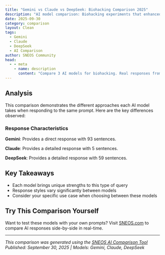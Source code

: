 ```yaml
---
title: "Gemini vs Claude vs DeepSeek: Biohacking Comparison 2025"
description: "AI model comparison: Biohacking experiments that enhanced human performance dramatically..."
date: 2025-09-30
category: comparison
layout: Clean
tags:
  - Gemini
  - Claude
  - DeepSeek
  - AI Comparison
author: SNEOS Community
head:
  - - meta
    - name: description
      content: "Compare 3 AI models for biohacking. Real responses from Gemini, Claude, DeepSeek with detailed analysis."
---
```


<ChatComparison
  title="Gemini vs Claude vs DeepSeek: Biohacking Comparison 2025"
  prompt="Biohacking experiments that enhanced human performance dramatically"
  :responses='{
    "Gemini": "It\u0027s important to preface this by stating that \u0022dramatic enhancement\u0022 is subjective and often hyped in the biohacking community.  Furthermore, many reported benefits are anecdotal and lack rigorous scientific evidence.  Safety is also a major concern, as experimenting on oneself can have unintended and potentially dangerous consequences.  Finally, regulatory oversight is often lacking in this area.\n\nThat being said, here are some examples of biohacking experiments that have been *claimed* to enhance human performance, categorized by type, along with their purported benefits and major caveats:\n\n**1. Nootropics (Cognitive Enhancement):**\n\n*   **Claimed Enhancement:** Improved memory, focus, creativity, motivation, and overall cognitive function.\n*   **Examples:**\n    *   **Piracetam and other Racetams:**  Early nootropics, supposedly enhance acetylcholine activity. *Caveat:* Evidence of significant benefits is mixed, and side effects can include anxiety, insomnia, and headaches.\n    *   **Modafinil:** Wakefulness-promoting agent. *Caveat:* Primarily prescribed for narcolepsy; using it off-label carries risks including cardiovascular effects and psychological dependence.\n    *   **Nicotine:** (Patches or gum, in small doses)  Some claim it improves focus. *Caveat:* Highly addictive and can have negative cardiovascular effects.  This is NOT generally considered a healthy biohack.\n    *   **Caffeine and L-Theanine Stack:** Caffeine for alertness, L-Theanine for reducing anxiety.  *Caveat:* Caffeine can have side effects like jitters and sleep disruption, and long-term effects of high doses are unknown.\n*   **Caveats:**  Individual responses vary greatly. Many nootropics lack robust scientific evidence.  Long-term effects are often unknown. Regulation is minimal. Potential for addiction and dependence.  Drug interactions are a concern. Ethical considerations regarding fairness and accessibility arise.\n\n**2. Diet and Nutrition:**\n\n*   **Claimed Enhancement:** Increased energy, improved mood, enhanced physical performance, optimized body composition.\n*   **Examples:**\n    *   **Ketogenic Diet:** Very low-carb, high-fat diet that forces the body to use ketones for fuel. *Caveat:* Can be difficult to maintain, and potential side effects include keto flu, nutrient deficiencies, and long-term health risks.\n    *   **Intermittent Fasting (IF):** Cycling between periods of eating and voluntary fasting. *Caveat:* Can cause fatigue, irritability, and may not be suitable for everyone, especially those with pre-existing health conditions.\n    *   **Targeted Supplementation (Based on Blood Tests/Genetic Testing):** Addressing specific nutrient deficiencies identified through testing. *Caveat:* Requires accurate testing and informed interpretation of results.  Over-supplementation can be harmful.\n    *   **Chrononutrition:** Aligning eating times with the body\u0027s circadian rhythm. *Caveat:* Requires strict scheduling and may not be practical for all lifestyles.\n*   **Caveats:**  Individual needs vary greatly.  \u0022One-size-fits-all\u0022 diets are rarely effective. Potential for nutrient deficiencies.  Consult a registered dietitian or nutritionist before making drastic changes.\n\n**3. Sleep Optimization:**\n\n*   **Claimed Enhancement:** Improved cognitive function, mood, energy levels, and physical recovery.\n*   **Examples:**\n    *   **Tracking Sleep with Wearables (Oura Ring, Whoop):** Monitoring sleep stages and using data to optimize sleep hygiene. *Caveat:* Data accuracy can vary.  Over-reliance on data can lead to anxiety.\n    *   **Blue Light Blocking Glasses:** Reducing exposure to blue light from screens before bed. *Caveat:* Effectiveness can vary depending on the quality of the glasses and individual sensitivity.\n    *   **Sleep Environment Optimization:** Ensuring a dark, quiet, and cool sleep environment. *Caveat:* Requires consistent effort and investment in blackout curtains, earplugs, etc.\n    *   **Melatonin Supplementation:** Helping to regulate sleep-wake cycles. *Caveat:*  Should be used with caution and under medical supervision. Can interfere with natural melatonin production.\n*   **Caveats:**  Sleep disorders require professional diagnosis and treatment.  Over-reliance on sleep aids can be counterproductive.\n\n**4. Physical Performance Enhancement:**\n\n*   **Claimed Enhancement:** Increased strength, endurance, and recovery.\n*   **Examples:**\n    *   **Cold Exposure (Cold Showers, Ice Baths):**  Supposedly reduces inflammation and improves recovery. *Caveat:* Can be dangerous for people with certain health conditions (e.g., heart problems).  Start slowly and gradually increase exposure.\n    *   **Heat Acclimation (Sauna):**  Supposedly improves cardiovascular health and endurance. *Caveat:* Can be dangerous if not done properly.  Stay hydrated and avoid prolonged exposure.\n    *   **Blood Flow Restriction (BFR) Training:** Restricting blood flow to muscles during exercise to increase muscle growth and strength. *Caveat:* Requires proper training and equipment. Can be dangerous if not done correctly.\n    *   **PEMF Therapy (Pulsed Electromagnetic Field Therapy):** Some anecdotal reports indicate benefits for pain relief and recovery, but scientific evidence is still limited and often contradictory. *Caveat:* Safety and effectiveness are still under investigation.\n*   **Caveats:**  High risk of injury if not performed properly.  Consult a qualified trainer or healthcare professional before attempting. Potential for overtraining.\n\n**5.  Emerging Biohacking Technologies (More Experimental and Risky):**\n\n*   **Gene Editing (CRISPR):**  (Currently, *almost entirely* theoretical for performance enhancement outside of treating genetic diseases).  *Claimed Enhancement:*  Potential to enhance muscle growth, improve metabolism, and increase lifespan. *Caveat:*  Ethically controversial, technically challenging, and potentially dangerous.  Off-target effects are a major concern.  Illegal in most jurisdictions for enhancement purposes.\n*   **Stem Cell Therapy:** (Outside of established medical uses). *Claimed Enhancement:*  Tissue regeneration and repair.  *Caveat:*  Often unregulated and unproven.  Risk of infection, immune rejection, and tumor formation.\n*   **DIY Gene Therapy:**  (Extremely dangerous and unethical) *Claimed Enhancement:*  Same as gene editing, but performed at home without proper medical supervision.  *Caveat:*  Extremely high risk of serious adverse events and potential for long-term health consequences.\n\n**Important Considerations BEFORE Experimenting:**\n\n*   **Do Your Research:**  Thoroughly investigate the potential benefits and risks of any biohacking experiment.\n*   **Start Small and Slow:**  Gradually introduce changes and monitor your body\u0027s response.\n*   **Track Your Results:**  Keep a detailed record of your experiments, including dosages, timing, and effects.\n*   **Listen to Your Body:**  Stop immediately if you experience any adverse effects.\n*   **Consult a Healthcare Professional:**  Talk to your doctor or other qualified healthcare professional before making any significant changes to your diet, lifestyle, or medication regimen.  They can help you assess the risks and benefits and determine if a particular biohacking experiment is right for you.\n*   **Ethical Considerations:** Think about the implications of your experiments on yourself and society.\n*   **Legality:** Be aware of the legal status of any substances or procedures you are considering.\n\n**Disclaimer:** This information is for educational purposes only and should not be considered medical advice.  I am not a doctor, and I am not qualified to provide medical advice.  Always consult with a healthcare professional before making any changes to your diet, lifestyle, or medication regimen. Biohacking can be dangerous, and it is important to proceed with caution.\n",
    "Claude": "# Biohacking and Human Performance Enhancement\n\nHere are some documented biohacking approaches that have shown measurable improvements in human performance:\n\n## Cognitive Enhancement\n- **Neurofeedback training**: Real-time brain activity monitoring to optimize mental states\n- **Transcranial stimulation**: Low-level electrical/magnetic brain stimulation for focus and learning\n- **Sleep optimization**: Tracking and modifying sleep cycles for better recovery and cognition\n- **Cold exposure therapy**: Controlled cold exposure for stress resilience and mental clarity\n\n## Physical Performance\n- **Heart rate variability training**: Optimizing recovery and stress response\n- **Altitude training/hypoxic conditioning**: Enhancing oxygen efficiency\n- **Intermittent fasting protocols**: Metabolic optimization and cellular repair\n- **Red light therapy**: Potential benefits for muscle recovery and cellular energy\n\n## Nutritional Approaches\n- **Continuous glucose monitoring**: Optimizing diet based on individual metabolic responses\n- **Targeted supplementation**: Personalized vitamin/mineral protocols based on testing\n- **Ketogenic protocols**: Metabolic flexibility training\n\n## Important Considerations\n\n**Safety First**: Many biohacking approaches lack long-term safety data. Medical supervision is crucial for any significant interventions.\n\n**Individual Variation**: Results vary dramatically between people due to genetics, lifestyle, and health status.\n\n**Evidence Quality**: While some approaches have solid research backing, others rely primarily on anecdotal reports.\n\nWould you like me to elaborate on any specific category or discuss the research behind particular approaches?",
    "DeepSeek": "Of course. The term \u0022biohacking\u0022 can range from simple lifestyle tweaks to extreme, garage-level experiments. The most dramatic enhancements often come from the latter, pushing the boundaries of biology, ethics, and law.\n\nHere are some of the most compelling biohacking experiments and case studies that have led to dramatic human performance enhancements, categorized by their nature.\n\n---\n\n### 1. The \u0022Do-It-Yourself\u0022 CRISPR Gene Therapy\n\nThis is one of the most famous and controversial examples of a direct, self-experiment.\n\n*   **The Experiment:** In 2017, biohacker **Josiah Zayner** live-streamed himself injecting his own arm with a CRISPR-Cas9 construct designed to knock out the *myostatin* gene.\n*   **The Goal:** The myostatin gene limits muscle growth. By disabling it, Zayner hoped to trigger significant, uncontrolled muscle development, a phenomenon well-documented in \u0022double-muscled\u0022 breeds of cattle like Belgian Blue.\n*   **The Dramatic Enhancement:** While the results were not as extreme as a bull, Zayner claimed he experienced a measurable increase in muscle mass without a change in his workout routine. The dramatic part wasn\u0027t just the potential result, but the act itself: a person performing gene therapy on themselves outside any clinical setting, democratizing a powerful technology.\n*   **The Implications:** This experiment sparked a global debate on the ethics and regulation of citizen-science gene editing. It demonstrated that the tools for human genetic modification are becoming accessible to the public, for better or worse.\n\n### 2. Extreme Nootropic Stacks \u0026 \u0022Smart Drugs\u0022\n\nWhile many use caffeine or modafinil, some biohackers create complex, potent chemical cocktails.\n\n*   **The Experiment:** Some biohackers, like those in the \u0022Silicon Valley\u0022 scene, go far beyond simple supplements. They use stacks that can include racetams, research chemicals like Noopept, and prescription drugs like Modafinil or even low-dose Adderall, combined with precise choline sources to mitigate side effects.\n*   **The Goal:** To achieve a state of hyper-focused, sustained cognitive flow, dramatically enhancing productivity, learning capacity, and problem-solving abilities for extended periods.\n*   **The Dramatic Enhancement:** Users report being able to code for 12-16 hours straight with intense concentration, learn new languages at an accelerated pace, or manage complex tasks with superhuman efficiency. The enhancement is a significant, measurable leap in cognitive output.\n*   **The Implications:** This raises questions about workplace fairness, the long-term health effects of untested chemical combinations, and the very definition of \u0022cheating\u0022 in intellectual pursuits.\n\n### 3. DIY Fecal Microbiota Transplants (FMT)\n\nOriginally a clinical procedure for C. diff infections, biohackers have co-opted it for performance.\n\n*   **The Experiment:** Some biohackers, seeking to improve gut health, mental clarity, or even reverse perceived allergies, have performed at-home Fecal Microbiota Transplants (FMT). They source \u0022super-donor\u0022 stool from individuals with desired traits (e.g., exceptional health, high intelligence) and transplant it via enema or capsules.\n*   **The Goal:** To rapidly alter their gut microbiome to resemble that of a \u0022high-performing\u0022 individual, thereby gaining their metabolic, immune, or even cognitive advantages.\n*   **The Dramatic Enhancement:** Anecdotal reports include the complete resolution of long-standing autoimmune issues, dramatic shifts in energy levels, and improved mood. The enhancement is the speed and totality of the physiological change, which can be more profound than any probiotic or diet.\n*   **The Implications:** This is extremely high-risk. DIY FMT can transmit unknown pathogens, antibiotic-resistant genes, or even predispositions to conditions like obesity or anxiety if the donor isn\u0027t rigorously screened. It\u0027s a powerful but potentially dangerous tool.\n\n### 4. The Grinder Movement: Magnetic Implants and Beyond\n\n\u0022Grinders\u0022 are biohackers who implant technology into their bodies to augment human senses.\n\n*   **The Experiment:** One of the most common grinder implants is a small, powerful neodymium magnet coated in biocompatible material (like parylene or silicon) and implanted into a fingertip.\n*   **The Goal:** To gain a new sensory modality: the ability to perceive electromagnetic fields.\n*   **The Dramatic Enhancement:** Individuals with these implants can literally \u0022feel\u0022 the presence and strength of EM fields. They can tell if a wire is live, sense the spinning of a motor, or \u0022hear\u0022 the 60Hz hum of mains electricity. This is a genuine expansion of human sensory perception, creating a new form of intuition about the electronic world.\n*   **The Implications:** This blurs the line between human and machine. It\u0027s a first step towards a future where humans can integrate directly with technology, but it also carries risks of infection, nerve damage, and the magnet breaking or losing its charge.\n\n### 5. Extreme Longevity \u0026 Metabolic Hacking (e.g., Dave Asprey)\n\nWhile not a single experiment, the cumulative self-experimentation of figures like Dave Asprey has demonstrated dramatic effects.\n\n*   **The Experiment:** A multi-pronged, relentless approach involving a high-fat, low-carb \u0022Bulletproof\u0022 diet, extensive supplement regimens, hyperbaric oxygen therapy, pulsed electromagnetic field (PEMF) therapy, cryotherapy, and sophisticated sleep tracking.\n*   **The Goal:** To slow aging, maximize cognitive function, and achieve a biological age significantly lower than chronological age.\n*   **The Dramatic Enhancement:** Asprey claims to have reduced his biological age by over 20 years, citing biomarkers like telomere length and epigenetic clocks. The dramatic enhancement is the reversal of key aging metrics, resulting in higher energy, better focus, and improved physical resilience.\n*   **The Implications:** This has popularized a systematic, data-driven approach to health optimization. However, it also promotes a lifestyle that is expensive, inaccessible to many, and sometimes based on anecdotal rather than rigorous scientific evidence.\n\n### Critical Caveats and Ethical Concerns\n\nIt is crucial to understand that these dramatic experiments come with immense risks:\n\n*   **Lack of Safety Data:** These are often experiments of one, with no controlled studies on long-term safety.\n*   **Unregulated Substances:** Many \u0022nootropics\u0022 are research chemicals with unknown human toxicity.\n*   **Physical Harm:** DIY surgeries and implants can lead to severe infection, nerve damage, or other complications.\n*   **Ethical and Legal Grey Areas:** Self-gene therapy and the use of prescription drugs for enhancement exist in a legal grey area and raise profound ethical questions about human modification.\n\nIn conclusion, the most dramatic biohacking experiments are those that fundamentally alter a human system\u2014genetic, neurological, sensory, or metabolic\u2014often by bypassing traditional medical and regulatory frameworks. They offer a compelling, if risky, glimpse into a future where humans can take direct, radical control of their own biology."
  }'
  published-date="13:48"
/>

## Analysis

This comparison demonstrates the different approaches each AI model takes when responding to the same prompt. Here are the key differences observed:

### Response Characteristics

**Gemini**: Provides a direct response with 93 sentences. 

**Claude**: Provides a detailed response with 5 sentences. 

**DeepSeek**: Provides a detailed response with 59 sentences. 

## Key Takeaways

- Each model brings unique strengths to this type of query
- Response styles vary significantly between models
- Consider your specific use case when choosing between these models

## Try This Comparison Yourself

Want to test these models with your own prompts? Visit [SNEOS.com](https://sneos.com) to compare AI responses side-by-side in real-time.

---

*This comparison was generated using the [SNEOS AI Comparison Tool](https://sneos.com)*
*Published: September 30, 2025 | Models: Gemini, Claude, DeepSeek*
